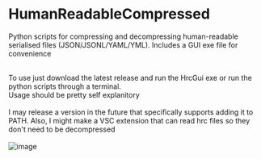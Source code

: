# HumanReadableCompressed
Python scripts for compressing and decompressing human-readable serialised files (JSON/JSONL/YAML/YML). Includes a GUI exe file for convenience<br><br>

To use just download the latest release and run the HrcGui exe or run the python scripts through a terminal.<br>
Usage should be pretty self explanitory<br><br>
I may release a version in the future that specifically supports adding it to PATH. Also, I might make a VSC extension that can read hrc files so they don't need to be decompressed <br><br>
![image](https://github.com/user-attachments/assets/31ea9c00-5eef-44ae-990e-282662aa3c37)
